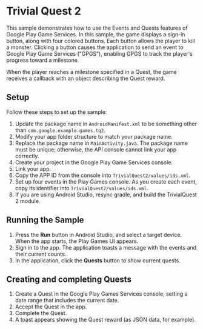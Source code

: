 # Trivial Quest 2 #
This sample demonstrates how to use the Events and Quests features of Google
Play Game Services. In this sample, the game displays a sign-in button, along with four colored buttons. Each button allows the player to kill a monster. Clicking a button causes the application to send an event to Google Play Game Services ("GPGS"), enabling GPGS to track the player's progress toward a milestone.

When the player reaches a milestone specified in a Quest, the game receives a callback with an object describing the Quest reward.

## Setup ##
Follow these steps to set up the sample:<br>
1. Update the package name in `AndroidManifest.xml` to be something other
   than `com.google.example.games.tq2`.<br>
2. Modify your app folder structure to match your package name.<br>
3. Replace the package name in `MainActivity.java`.  The package name must be unique; otherwise, the API console
   cannot link your app correctly.<br>
4. Create your project in the Google Play Game Services console.<br>
5. Link your app.<br>
6. Copy the APP ID from the console into `TrivialQuest2/values/ids.xml`.<br>
7. Set up four events in the Play Games console. As you create each event,
   copy its identifier into `TrivialQuest2/values/ids.xml`.<br>
8. If you are using Android Studio, resync gradle, and build the TrivialQuest 2
   module.<br>

## Running the Sample ##
1. Press the **Run** button in Android Studio, and select a target device. When the app starts, the Play Games UI appears.
2. Sign in to the app. The application toasts a message with the events and their current counts.
3. In the application, click the **Quests** button to show current quests.

## Creating and completing Quests ##
1. Create a Quest in the Google Play Games Services console, setting a date range that includes the current date.
2. Accept the Quest in the app.
3. Complete the Quest.
4. A toast appears showing the Quest reward (as JSON data, for example).
